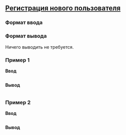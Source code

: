## [Регистрация нового пользователя](../../../solutions/6.3/63_h.py)



### Формат ввода



### Формат вывода

Ничего выводить не требуется.

### Пример 1

__Ввод__
```plaintext

```

__Вывод__
```plaintext

```

### Пример 2

__Ввод__
```plaintext

```

__Вывод__
```plaintext

```